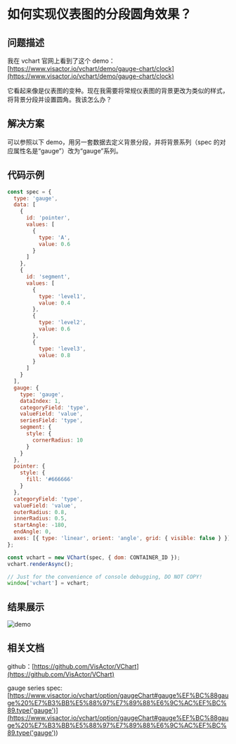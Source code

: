 # 如何实现仪表图的分段圆角效果？

## 问题描述

我在 vchart 官网上看到了这个 demo：[https://www.visactor.io/vchart/demo/gauge-chart/clock](https://www.visactor.io/vchart/demo/gauge-chart/clock)

它看起来像是仪表图的变种。现在我需要将常规仪表图的背景更改为类似的样式，将背景分段并设置圆角。我该怎么办？

## 解决方案

可以参照以下 demo，用另一套数据去定义背景分段，并将背景系列（spec 的对应属性名是“gauge”）改为“gauge”系列。

## 代码示例

```javascript livedemo
const spec = {
  type: 'gauge',
  data: [
    {
      id: 'pointer',
      values: [
        {
          type: 'A',
          value: 0.6
        }
      ]
    },
    {
      id: 'segment',
      values: [
        {
          type: 'level1',
          value: 0.4
        },
        {
          type: 'level2',
          value: 0.6
        },
        {
          type: 'level3',
          value: 0.8
        }
      ]
    }
  ],
  gauge: {
    type: 'gauge',
    dataIndex: 1,
    categoryField: 'type',
    valueField: 'value',
    seriesField: 'type',
    segment: {
      style: {
        cornerRadius: 10
      }
    }
  },
  pointer: {
    style: {
      fill: '#666666'
    }
  },
  categoryField: 'type',
  valueField: 'value',
  outerRadius: 0.8,
  innerRadius: 0.5,
  startAngle: -180,
  endAngle: 0,
  axes: [{ type: 'linear', orient: 'angle', grid: { visible: false } }]
};

const vchart = new VChart(spec, { dom: CONTAINER_ID });
vchart.renderAsync();

// Just for the convenience of console debugging, DO NOT COPY!
window['vchart'] = vchart;
```

## 结果展示

![demo](/vchart/faq/65-0.png)

## 相关文档

github：[https://github.com/VisActor/VChart](https://github.com/VisActor/VChart)

gauge series spec: [https://www.visactor.io/vchart/option/gaugeChart#gauge%EF%BC%88gauge%20%E7%B3%BB%E5%88%97%E7%89%88%E6%9C%AC%EF%BC%89.type('gauge')](<https://www.visactor.io/vchart/option/gaugeChart#gauge%EF%BC%88gauge%20%E7%B3%BB%E5%88%97%E7%89%88%E6%9C%AC%EF%BC%89.type('gauge')>)
